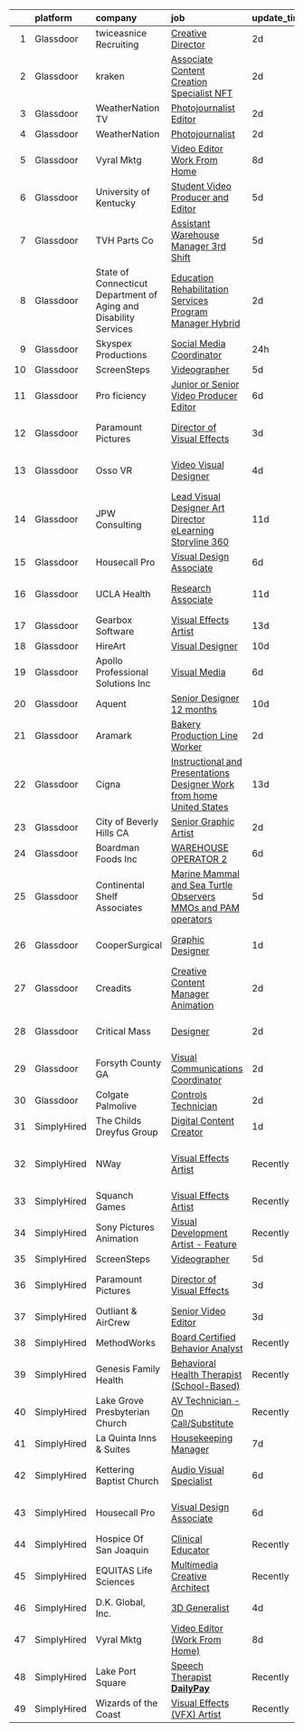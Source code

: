 

|    | platform    | company                                                            | job                                                                                                                                                                                                                                                                                                                                                                                                                                                                                                                                                                                                                                                                                                                                                                                                                                                                                                                                                                       | update_time   | location                   |
|---:|:------------|:-------------------------------------------------------------------|:--------------------------------------------------------------------------------------------------------------------------------------------------------------------------------------------------------------------------------------------------------------------------------------------------------------------------------------------------------------------------------------------------------------------------------------------------------------------------------------------------------------------------------------------------------------------------------------------------------------------------------------------------------------------------------------------------------------------------------------------------------------------------------------------------------------------------------------------------------------------------------------------------------------------------------------------------------------------------|:--------------|:---------------------------|
|  1 | Glassdoor   | twiceasnice Recruiting                                             | [Creative Director](https://www.glassdoor.com/partner/jobListing.htm?pos=109&ao=1110586&s=58&guid=0000018234289d13a74da9609f18cb0c&src=GD_JOB_AD&t=SR&vt=w&ea=1&cs=1_9345c8bd&cb=1658732453532&jobListingId=1008022955897&cpc=334ABAF5D42DC775&jrtk=3-0-1g8q2h79ik626801-1g8q2h7a2jiji800-aa442f4fc6fc622d--6NYlbfkN0AIiLXtwtv0BDns9BiY4ItblantFozdL6jLmLxNvS8mvn1ldsy0jlMzcmkyIFHh10ydsf5THtOUmdh_3CWUc8Jy_8Os2AGHDhWvfrssFe34kdwopENv3GM8VJa6puQ3xyRrRY_-YGBzoZ6Ok0HXucnmcFGzXbHwjgJH-dSNsxAy0OHwhiXQS-7pODuDyOhqdcWkef6sPVcdCxmxPwmJpK9kshoniCF0ntugyobVc_7aaLf7HF6YXG5igKoFmsSZXTwkuOoi8hoAAABf5H1BGUhLmdJlwUOkMRuMlZ4jJz-ohfQtzZ756B7Q7dU2JC2dpEWztipau_I6F_taWRq2D-Ex5u1TJh3yAqeDrH4QiK88a8MswGfj1Hh-ELJeAbIc2K0W94s69UFUlC1PFvzVklzcxbgvrgOcCtetxgM65MufHl8zj5HVJV4C1oEB3rCm76Dsi5JyxcEx1jbkyR-vmzobh0bSpsi87itjgXG3UCzeWtuXHXfX7U4DVio7EhijRv0%3D)                                                                                                                | 2d            | Atlanta, GA                |
|  2 | Glassdoor   | kraken                                                             | [Associate Content Creation Specialist   NFT](https://www.glassdoor.com/partner/jobListing.htm?pos=115&ao=1136043&s=58&guid=0000018234289d13a74da9609f18cb0c&src=GD_JOB_AD&t=SR&vt=w&cs=1_a79de8c8&cb=1658732453533&jobListingId=1008022603447&jrtk=3-0-1g8q2h79ik626801-1g8q2h7a2jiji800-994271f4eefdc99a-)                                                                                                                                                                                                                                                                                                                                                                                                                                                                                                                                                                                                                                                              | 2d            | Remote                     |
|  3 | Glassdoor   | WeatherNation TV                                                   | [Photojournalist Editor](https://www.glassdoor.com/partner/jobListing.htm?pos=102&ao=1110586&s=58&guid=0000018234289d13a74da9609f18cb0c&src=GD_JOB_AD&t=SR&vt=w&ea=1&cs=1_d84d73f9&cb=1658732453531&jobListingId=1008022974704&cpc=03F67E1B243A1AE3&jrtk=3-0-1g8q2h79ik626801-1g8q2h7a2jiji800-2b92e6f67a1dbb65--6NYlbfkN0DzaDHVbxJ-LJZej0v9fk4K-FwNocoxjQ_zxp68kPBvcgR9UG8IK_m_MAlI-ts8buQV81NwE27tbFk3dERrFWVANZQM2A5ya9EgBMpzcPtAhIMx6tQyi5zniL5jBSABG1gVIXoMUNh70cPca8SW8bHL96sVLqZ94i5fHibaRL4y4oT71N7b53XnOVzY8aMm2ndCp69RgwqQ6ScUxQ54VJ12W7OhxTgm5jr01ydtGL49IqWSYzito84cvKRfX0SSJi7cUlyCIOSU9CrLiJWwynYgL5NVgPYN0grRhf5NlB6sWiJzFw7z8OjlBo4hEa0IwmM4J3ej4DAlxsy0YaBCgkDZc_gV4VUCV2eZVQMyqVyhe2R_h2qlbO-YRWRq_m8GI8vyzl0Z-pCD62nQplyF5XxZkZV5SqNGOhIUPkgz3ca9j14QhcD5QAdIdvPjyu0kZJlXC7tFYqpCeNP4MikmjOkvzXd6yRCGiiOkFQLTgRgyytmEssPawF3XPsCw0XtIxS2U0_EDULRa8w%3D%3D)                                                                                             | 2d            | Englewood, CO              |
|  4 | Glassdoor   | WeatherNation                                                      | [Photojournalist](https://www.glassdoor.com/partner/jobListing.htm?pos=128&ao=1136043&s=58&guid=0000018234289d13a74da9609f18cb0c&src=GD_JOB_AD&t=SR&vt=w&cs=1_be114254&cb=1658732453536&jobListingId=1008023335796&jrtk=3-0-1g8q2h79ik626801-1g8q2h7a2jiji800-21c747ef3ea479c7-)                                                                                                                                                                                                                                                                                                                                                                                                                                                                                                                                                                                                                                                                                          | 2d            | Denver, CO                 |
|  5 | Glassdoor   | Vyral Mktg                                                         | [Video Editor  Work From Home ](https://www.glassdoor.com/partner/jobListing.htm?pos=113&ao=1136043&s=58&guid=0000018234289d13a74da9609f18cb0c&src=GD_JOB_AD&t=SR&vt=w&ea=1&cs=1_48e6fd6a&cb=1658732453533&jobListingId=1008009868653&jrtk=3-0-1g8q2h79ik626801-1g8q2h7a2jiji800-9ef7978640d148b0-)                                                                                                                                                                                                                                                                                                                                                                                                                                                                                                                                                                                                                                                                       | 8d            | Omaha, NE                  |
|  6 | Glassdoor   | University of Kentucky                                             | [Student Video Producer and Editor](https://www.glassdoor.com/partner/jobListing.htm?pos=126&ao=1136043&s=58&guid=0000018234289d13a74da9609f18cb0c&src=GD_JOB_AD&t=SR&vt=w&cs=1_0dcbe4f2&cb=1658732453535&jobListingId=1008014817729&jrtk=3-0-1g8q2h79ik626801-1g8q2h7a2jiji800-b88dbd3a422ec69f-)                                                                                                                                                                                                                                                                                                                                                                                                                                                                                                                                                                                                                                                                        | 5d            | Lexington, KY              |
|  7 | Glassdoor   | TVH Parts Co                                                       | [Assistant Warehouse Manager 3rd Shift](https://www.glassdoor.com/partner/jobListing.htm?pos=105&ao=1110586&s=58&guid=0000018234289d13a74da9609f18cb0c&src=GD_JOB_AD&t=SR&vt=w&ea=1&cs=1_9674681a&cb=1658732453532&jobListingId=1008014522718&cpc=451933188B21919D&jrtk=3-0-1g8q2h79ik626801-1g8q2h7a2jiji800-b002e1af46d23c51--6NYlbfkN0AvHsqCkho3iB9eMZ315WanebSvq4XLHcvFvsRhoDrh-uuhg520EDWLvGah762lDRmEVvLciUzF3UtEPlY-pbcxuYfT2a6o1i0tS2k6say1KPPXa_A_9EFy3UlT8eEXguUKK2rs8S9-kCM9rukCysUOCPkrPmjB6PbXk7W6SED-5SLMWJgVKHnNHY5vnfq0VP8C3wFcRMwdsY64xpciHSoQMCAj2J6ybaYCurMZ9EOlcyJFF-1qS5sMkR0mgd_t-v8WseKP5SIUQi7_NSVfoVQ5yyW__3pu1gO1LAw-nCsW0sjWxQ7-rKKoukdTBe4pkPqOoBhhbcRTP1p5ax9vipa5pKYUD0h2MlTTAJt_hsBW7uiUWo4S4eZMOQxquP2tUMMqx5dIsf3DOfLa8opvr4R-ngtTwP66k_zgvS4fvzLvW6n9oFDSka1Bdwgvk9P0Syy9NWXMbH29ztp5gOySMQMjomEZ5g6_N_6BRz7MGZJPv6FsvSQMFfg95gMecQlhS7I%3D)                                                                                            | 5d            | Olathe, KS                 |
|  8 | Glassdoor   | State of Connecticut   Department of Aging and Disability Services | [Education   Rehabilitation Services Program Manager  Hybrid ](https://www.glassdoor.com/partner/jobListing.htm?pos=129&ao=1136043&s=58&guid=0000018234289d13a74da9609f18cb0c&src=GD_JOB_AD&t=SR&vt=w&cs=1_750f90c0&cb=1658732453537&jobListingId=1008022067345&jrtk=3-0-1g8q2h79ik626801-1g8q2h7a2jiji800-516c9f017ba35273-)                                                                                                                                                                                                                                                                                                                                                                                                                                                                                                                                                                                                                                             | 2d            | Windsor, CT                |
|  9 | Glassdoor   | Skyspex Productions                                                | [Social Media Coordinator](https://www.glassdoor.com/partner/jobListing.htm?pos=104&ao=1110586&s=58&guid=0000018234289d13a74da9609f18cb0c&src=GD_JOB_AD&t=SR&vt=w&ea=1&cs=1_8bf9bad0&cb=1658732453532&jobListingId=1008025359666&cpc=75B6770C194DCF89&jrtk=3-0-1g8q2h79ik626801-1g8q2h7a2jiji800-dbe6a0e8e2dd1171--6NYlbfkN0Bo_CM2a8GgFIiw_-9fb5ug3xmG_MFCzpxBl7ntROtVZVdEVkOeNu6_BQ0EDP0vzQ3uxlZZJ1UjwdltJgZwETFar6M42DcNHuQy_6ewi5RBRuorQDziQTBFGA0ZYG1cKXd08fuFpDCqB5DrgKmPhfSnH6TN_WO3D1a27CdxglVXy5Du9bprE-O7bhARtM4e5xAv8LPqGBTkFSLlJf77ldmFoFT3po5egVX8c2_ndrF1BonE9kaJLJfQ1SnE3Ij3dHYQoM7ANvlD3GUrir4yFhST_RgbscExSgMkf9WJC98GIaOaUooL4tsIPrFehNIZcsNOhQGgqunymykm8tTQdiHnCDLXATW770Ul5ctHT0_Di9wXs4JGHQ6hSP1aJ1Rhla8rN3ILnW302e9BMPFz3Qhzd7mAdXbFbPyhDDs_vT6sOx4P4lM5PIPONwGKUTFcgp8kA-WmiKvS3HwhbOZboq0pUa0bMusm2cMKt4zHmhydL1COcu_s5pLk1rEWv1tnSf4%3D)                                                                                                         | 24h           | Austin, TX                 |
| 10 | Glassdoor   | ScreenSteps                                                        | [Videographer](https://www.glassdoor.com/partner/jobListing.htm?pos=117&ao=1136043&s=58&guid=0000018234289d13a74da9609f18cb0c&src=GD_JOB_AD&t=SR&vt=w&ea=1&cs=1_37265db9&cb=1658732453533&jobListingId=1008014611688&jrtk=3-0-1g8q2h79ik626801-1g8q2h7a2jiji800-d8a11337bbf547da-)                                                                                                                                                                                                                                                                                                                                                                                                                                                                                                                                                                                                                                                                                        | 5d            | Remote                     |
| 11 | Glassdoor   | Pro ficiency                                                       | [Junior or Senior Video Producer Editor](https://www.glassdoor.com/partner/jobListing.htm?pos=116&ao=1136043&s=58&guid=0000018234289d13a74da9609f18cb0c&src=GD_JOB_AD&t=SR&vt=w&ea=1&cs=1_ef479f09&cb=1658732453533&jobListingId=1008012719945&jrtk=3-0-1g8q2h79ik626801-1g8q2h7a2jiji800-d8f8c5e2385862fe-)                                                                                                                                                                                                                                                                                                                                                                                                                                                                                                                                                                                                                                                              | 6d            | Remote                     |
| 12 | Glassdoor   | Paramount Pictures                                                 | [Director of Visual Effects](https://www.glassdoor.com/partner/jobListing.htm?pos=111&ao=1136043&s=58&guid=0000018234289d13a74da9609f18cb0c&src=GD_JOB_AD&t=SR&vt=w&cs=1_cc0b8f88&cb=1658732453532&jobListingId=1008020936051&jrtk=3-0-1g8q2h79ik626801-1g8q2h7a2jiji800-63f1e3dea8262769-)                                                                                                                                                                                                                                                                                                                                                                                                                                                                                                                                                                                                                                                                               | 3d            | Los Angeles, CA            |
| 13 | Glassdoor   | Osso VR                                                            | [Video   Visual Designer](https://www.glassdoor.com/partner/jobListing.htm?pos=125&ao=1136043&s=58&guid=0000018234289d13a74da9609f18cb0c&src=GD_JOB_AD&t=SR&vt=w&ea=1&cs=1_3e8f4baa&cb=1658732453535&jobListingId=1008017807837&jrtk=3-0-1g8q2h79ik626801-1g8q2h7a2jiji800-ad5c7457d7f64653-)                                                                                                                                                                                                                                                                                                                                                                                                                                                                                                                                                                                                                                                                             | 4d            | Los Angeles, CA            |
| 14 | Glassdoor   | JPW Consulting                                                     | [Lead Visual Designer Art Director   eLearning  Storyline 360 ](https://www.glassdoor.com/partner/jobListing.htm?pos=101&ao=1110586&s=58&guid=0000018234289d13a74da9609f18cb0c&src=GD_JOB_AD&t=SR&vt=w&ea=1&cs=1_6781a4b7&cb=1658732453531&jobListingId=1008002630660&cpc=D3E44275D43A938E&jrtk=3-0-1g8q2h79ik626801-1g8q2h7a2jiji800-fda7671e979a5c29--6NYlbfkN0Bi-g4OEguhQEx4pjzkmulzkFDPdVMQm6g82nLRMcVRUCP1A29PFGK42aLZnoRvyWqIeK8bETKTWZxSmxK7BULyj87ngeg0qbACLWVEBQpXH8C97MZ0LsQJ0nRkOett1f04svFt5vU8uAFR02DHL7QgeBw3s7AbRFaJu3EEsHm64y0bleC4VtryAYVzHHKnxLiXB7dehlhIB1X-1t8fOpzgEQ7JiYxEEwMG0DzNa80jREaJRKA5jJSjoIzMUaun-_na1O_zyvN3H6iog9HF0848oeJtrVoZunkTOL1H_0w3O0MJ3MO7wg5DJZS9ZNgN_qdO7bEw1vVECuqzG2IgX4-0RgUrV7EEbidstIbOjxhzQodRCLTTOvdsB-dzm8uEzbG-krncF0hZQV0CVN4pXI5kTxQ1tRtqG4dZwHLRddd6dFpbjUUlK47pJCB6daG1aLpuzoU306MaDChGRmgD4yD8YewQyEzO9JckoTpf__tg1W_EL9Ev2-qZoVDhtKnEKwStNLN3EU-CDRytOAxAgAm90dFgj3ssGhXhs6JtHjmGbA%3D%3D)                      | 11d           | Remote                     |
| 15 | Glassdoor   | Housecall Pro                                                      | [Visual Design Associate](https://www.glassdoor.com/partner/jobListing.htm?pos=112&ao=1136043&s=58&guid=0000018234289d13a74da9609f18cb0c&src=GD_JOB_AD&t=SR&vt=w&ea=1&cs=1_647f8361&cb=1658732453532&jobListingId=1008012945616&jrtk=3-0-1g8q2h79ik626801-1g8q2h7a2jiji800-f59e599094aa1d38-)                                                                                                                                                                                                                                                                                                                                                                                                                                                                                                                                                                                                                                                                             | 6d            | Denver, CO                 |
| 16 | Glassdoor   | UCLA Health                                                        | [Research Associate](https://www.glassdoor.com/partner/jobListing.htm?pos=122&ao=1136043&s=58&guid=0000018234289d13a74da9609f18cb0c&src=GD_JOB_AD&t=SR&vt=w&cs=1_e26977ec&cb=1658732453533&jobListingId=1008002345984&jrtk=3-0-1g8q2h79ik626801-1g8q2h7a2jiji800-cc3abe6de1f27bb5-)                                                                                                                                                                                                                                                                                                                                                                                                                                                                                                                                                                                                                                                                                       | 11d           | Los Angeles, CA            |
| 17 | Glassdoor   | Gearbox Software                                                   | [Visual Effects Artist](https://www.glassdoor.com/partner/jobListing.htm?pos=121&ao=1136043&s=58&guid=0000018234289d13a74da9609f18cb0c&src=GD_JOB_AD&t=SR&vt=w&ea=1&cs=1_0a21ecea&cb=1658732453533&jobListingId=1007998860820&jrtk=3-0-1g8q2h79ik626801-1g8q2h7a2jiji800-fa056ef69a544c96-)                                                                                                                                                                                                                                                                                                                                                                                                                                                                                                                                                                                                                                                                               | 13d           | Frisco, TX                 |
| 18 | Glassdoor   | HireArt                                                            | [Visual Designer](https://www.glassdoor.com/partner/jobListing.htm?pos=108&ao=1110586&s=58&guid=0000018234289d13a74da9609f18cb0c&src=GD_JOB_AD&t=SR&vt=w&ea=1&cs=1_01c19a0e&cb=1658732453532&jobListingId=1008006990165&cpc=654405A9B1E0A9F5&jrtk=3-0-1g8q2h79ik626801-1g8q2h7a2jiji800-707f6ec11249c099--6NYlbfkN0DSgjPPcnEdvoK3uuxfISLALE6pB1FR7YSHOr_tSg5_QGIhoz_2VqUepdcKLBLI_zQsemZvjWbTmuNU-8qD_5yZ4Wkv_uXn2T-bUm0XKK8bPwPvaWQSs82hJtIXOIR23d3hUCuyKasdapFmOqEz0PaHbJCY_n4FpUa_TzCXZMVtsOZ25JsI9TZ-Xv5zo4ARHdQ1tXm-zEb3PEd37t3sgIL_Ziubqwd8ZYNUh6if4KFhyRE25s37o3s0DlAxkLirQokOXZGY1d2Lep7vFI52kgJ9eJLCb4TDDJYA_uU-VaqkFtZh0G_4w-a9A3y4UEqJUi1u79xhKLd88lPLPFrUD4jaZ6RCj6ZpGFyMoQzRYX77dO-9FHOZHUlGCtM6Bgwh9Y4uSahfAZA5CmDKt4fL_oAQMLUS7pnI1CQrajjehcUIeoe1ZnasrKAXS18qcewWl-STjYp2LB2XRoDp8Nu2wqU8qa0iTm7zKal6OM69YdZp92rZJpWnpGQD9rvaMZn4DkRyOjhc6zc0EPZt232J4TyEufsY8rEmRLWNc2FkvpiBiK1Q2e9Qa4UP-RBLNkNCVyP1SKA5nRQWCw%3D%3D)                                    | 10d           | Denver, CO                 |
| 19 | Glassdoor   | Apollo Professional Solutions  Inc                                 | [Visual Media](https://www.glassdoor.com/partner/jobListing.htm?pos=107&ao=1110586&s=58&guid=0000018234289d13a74da9609f18cb0c&src=GD_JOB_AD&t=SR&vt=w&ea=1&cs=1_343452e1&cb=1658732453532&jobListingId=1008012114331&cpc=3DB599BF2F4828F0&jrtk=3-0-1g8q2h79ik626801-1g8q2h7a2jiji800-7c0645af082c45b9--6NYlbfkN0CAhuD5_VJSGKds9a5niLzxiWOcN_E6D1JakCGF8i00d1ImlylY8ITofZ2CwlSe-eoRQAEuYtIZ2I62InlzEz-rFy9OYtka0Yk5ScHsxMtQMc58rrnKLm_LyMkFxxdgQ4ZcF-2oHS7ZEOtz6EHld-Sx3Cdgpul5D-3cAcaQk9foNi8zv9PwJlirCETWGwbI-_9InGnkRrVlOegkKEkbIG3_u9qABwR_Zu4NeCd-SjrCc-HWWC19-QKNuovwECvlI-KsC5U3k-bcEXHFwqlYvY3gsAiOQ881K5w9agW1xsvxmcJLnkxjO-GuhjmNii1Rht1Vl4DqsWnZVIYCxu8AgRatEF3Xz8UcpTdk-mVcJ36bLUQVN8j6pCoV0MGVOIJ_wfJ5vJ61YPWdvsIZQiAUeaPmrHGhfnAghDdW4Gsc855XIYFdgBjX-UA_ssCpkLRtm7ta0SvbAw8hKeWbK61ku1YZQ2-WAYkZUOBsYuRgLKK6X9NfAL6mjzTb_Ii78cAS554%3D)                                                                                                                     | 6d            | Eglin Village, FL          |
| 20 | Glassdoor   | Aquent                                                             | [Senior Designer  12 months ](https://www.glassdoor.com/partner/jobListing.htm?pos=110&ao=1110586&s=58&guid=0000018234289d13a74da9609f18cb0c&src=GD_JOB_AD&t=SR&vt=w&cs=1_5b9e3f5d&cb=1658732453532&jobListingId=1008006434606&cpc=654405A9B1E0A9F5&jrtk=3-0-1g8q2h79ik626801-1g8q2h7a2jiji800-73895f838e252203--6NYlbfkN0DMrcEu7yrtATojKJA7cEzGQ3FdRGWLh0CZQInL4ECGI9gD0Wolx9R2EDT7B77c2cQEUGPDUSTbu6ie_9Id8KnFr0yOJl-PMCdJ6V3ZtS83yxlVyJSD4qR8AFC7rocWiVVwuAl3eJ7O7LkNgGo3O-TVNNaZQCpxHPy6W6QpMmUjjA0hJzAZR4ATBtvKJFHLdWU47cTF8fq5HtGSpVWmJUdsaYYKyEF-a6Ujz3OaTWnC7YqB-F07q_EUeh_6QMqvEcMv1AoGFAHWmFQT24Vu-GOiSAOOIk9OQClIKJlzAP0PUaev8Y7SNS4K75H2FUsOQ_37sQL5wL1QXGiJ0joEL6dyC8g37pXjJrbNgnzOUFTzQITVf6bLAJvhGPlHAOU4wQgaoUupVs-tt4RxzMe3ItG4piD1kdASQ--L7bVo3gxDVAqjwta3L3bPjiFnrHLkcU23TXsxEMgAfA%3D%3D)                                                                                                                                                             | 10d           | Remote                     |
| 21 | Glassdoor   | Aramark                                                            | [Bakery Production Line Worker](https://www.glassdoor.com/partner/jobListing.htm?pos=106&ao=1110586&s=58&guid=0000018234289d13a74da9609f18cb0c&src=GD_JOB_AD&t=SR&vt=w&ea=1&cs=1_7cf0448c&cb=1658732453532&jobListingId=1008023008143&cpc=8795CF9063CD573D&jrtk=3-0-1g8q2h79ik626801-1g8q2h7a2jiji800-88b9d5e8056e3753--6NYlbfkN0Afi8hlyjXcFcTRB67AhKDs9_JHq9Ijljmoye2yl5v1h6h0smwCEyxrU7Ve7G2tdlVZM2DKRc5ZGMcRxurEMwBdW7l_07aU2EsU7M849VnqqjgMoJGw4XKmjajHwgIDGNxn65tm6cZR01f0V6qDh9NKMx1VBPkN3uhPm4EYZKvUHJzPDiQZvpQQjAejWZ_kM_Eh6FD92RAdTQH6FpIeNGk4N2eLqj93eG74XL0xoG9ciZLg2iYTEyIMK-1urPcIIxdmx4kNFY9qZwyNDePG3PkgdU9KU1TEkUZWW2FYJdNq7wZFmJp5w9KIgjXJRDxOh9aS1MM5U9vy34n8bYvIOBsxNRMfs29eMZfLGHEFKkABb3_JC1840pVFYDYV48thOeWdbJLrmrWkMMCS13kM9mNha1pQSuR74GDShra-YuF27vwd0Ow94HscTFwyDSBeuJt876uqPLL88klBCq5MK80Bzbhk_8urTSoSRkO4RgO7nRh3cC_QSF926FBY8S31diE%3D)                                                                                                    | 2d            | Crossville, TN             |
| 22 | Glassdoor   | Cigna                                                              | [Instructional and Presentations Designer   Work from home   United States](https://www.glassdoor.com/partner/jobListing.htm?pos=123&ao=1136043&s=58&guid=0000018234289d13a74da9609f18cb0c&src=GD_JOB_AD&t=SR&vt=w&cs=1_0bed5639&cb=1658732453533&jobListingId=1007997852581&jrtk=3-0-1g8q2h79ik626801-1g8q2h7a2jiji800-bcee9cc9399bebe6-)                                                                                                                                                                                                                                                                                                                                                                                                                                                                                                                                                                                                                                | 13d           | Bloomfield, CT             |
| 23 | Glassdoor   | City of Beverly Hills  CA                                          | [Senior Graphic Artist](https://www.glassdoor.com/partner/jobListing.htm?pos=114&ao=1136043&s=58&guid=0000018234289d13a74da9609f18cb0c&src=GD_JOB_AD&t=SR&vt=w&cs=1_c6ffab2a&cb=1658732453533&jobListingId=1008023901731&jrtk=3-0-1g8q2h79ik626801-1g8q2h7a2jiji800-f9446d99547edcb7-)                                                                                                                                                                                                                                                                                                                                                                                                                                                                                                                                                                                                                                                                                    | 2d            | Beverly Hills, CA          |
| 24 | Glassdoor   | Boardman Foods Inc                                                 | [WAREHOUSE OPERATOR 2](https://www.glassdoor.com/partner/jobListing.htm?pos=120&ao=1136043&s=58&guid=0000018234289d13a74da9609f18cb0c&src=GD_JOB_AD&t=SR&vt=w&cs=1_f3bee1b9&cb=1658732453533&jobListingId=1008012673033&jrtk=3-0-1g8q2h79ik626801-1g8q2h7a2jiji800-a0878c6b2d0b01f9-)                                                                                                                                                                                                                                                                                                                                                                                                                                                                                                                                                                                                                                                                                     | 6d            | Boardman, OR               |
| 25 | Glassdoor   | Continental Shelf Associates                                       | [Marine Mammal and Sea Turtle Observers  MMOs and PAM operators ](https://www.glassdoor.com/partner/jobListing.htm?pos=118&ao=1136043&s=58&guid=0000018234289d13a74da9609f18cb0c&src=GD_JOB_AD&t=SR&vt=w&cs=1_4d6992d1&cb=1658732453533&jobListingId=1008013741435&jrtk=3-0-1g8q2h79ik626801-1g8q2h7a2jiji800-08d4b7ff90a619b2-)                                                                                                                                                                                                                                                                                                                                                                                                                                                                                                                                                                                                                                          | 5d            | Stuart, FL                 |
| 26 | Glassdoor   | CooperSurgical                                                     | [Graphic Designer](https://www.glassdoor.com/partner/jobListing.htm?pos=127&ao=1136043&s=58&guid=0000018234289d13a74da9609f18cb0c&src=GD_JOB_AD&t=SR&vt=w&cs=1_6afa514d&cb=1658732453536&jobListingId=1008024806821&jrtk=3-0-1g8q2h79ik626801-1g8q2h7a2jiji800-4a0d0f884b6cccb9-)                                                                                                                                                                                                                                                                                                                                                                                                                                                                                                                                                                                                                                                                                         | 1d            | Los Angeles, CA            |
| 27 | Glassdoor   | Creadits                                                           | [Creative Content Manager   Animation](https://www.glassdoor.com/partner/jobListing.htm?pos=130&ao=1136043&s=58&guid=0000018234289d13a74da9609f18cb0c&src=GD_JOB_AD&t=SR&vt=w&ea=1&cs=1_ec640c52&cb=1658732453537&jobListingId=1008023593528&jrtk=3-0-1g8q2h79ik626801-1g8q2h7a2jiji800-138968c0e53de56c-)                                                                                                                                                                                                                                                                                                                                                                                                                                                                                                                                                                                                                                                                | 2d            | Remote                     |
| 28 | Glassdoor   | Critical Mass                                                      | [Designer](https://www.glassdoor.com/partner/jobListing.htm?pos=124&ao=1136043&s=58&guid=0000018234289d13a74da9609f18cb0c&src=GD_JOB_AD&t=SR&vt=w&ea=1&cs=1_37785ea8&cb=1658732453535&jobListingId=1008023216610&jrtk=3-0-1g8q2h79ik626801-1g8q2h7a2jiji800-412a0d8b89583e07-)                                                                                                                                                                                                                                                                                                                                                                                                                                                                                                                                                                                                                                                                                            | 2d            | Los Angeles, CA            |
| 29 | Glassdoor   | Forsyth County  GA                                                 | [Visual Communications Coordinator](https://www.glassdoor.com/partner/jobListing.htm?pos=119&ao=1136043&s=58&guid=0000018234289d13a74da9609f18cb0c&src=GD_JOB_AD&t=SR&vt=w&cs=1_3dae586a&cb=1658732453533&jobListingId=1008023500038&jrtk=3-0-1g8q2h79ik626801-1g8q2h7a2jiji800-610985f53b80e712-)                                                                                                                                                                                                                                                                                                                                                                                                                                                                                                                                                                                                                                                                        | 2d            | Cumming, GA                |
| 30 | Glassdoor   | Colgate Palmolive                                                  | [Controls Technician](https://www.glassdoor.com/partner/jobListing.htm?pos=103&ao=1110586&s=58&guid=0000018234289d13a74da9609f18cb0c&src=GD_JOB_AD&t=SR&vt=w&cs=1_e2823433&cb=1658732453531&jobListingId=1008023378546&cpc=6BF42D0955AE9A34&jrtk=3-0-1g8q2h79ik626801-1g8q2h7a2jiji800-c3f3a2f7b7076cd0--6NYlbfkN0CScSxRBn_n5hzPBw7DFYVJJAQwrBP-UaBS3EDdzxnGq485C7gMq-e1CxDnb82JFPfsfS1WP47-Q7rf3ZO1QxRtYIjZpPLzFYzXyKSq1E2ma5llrfUDHifDSB6y6zhIC2URtE33dhzDzS0Z1VhRrDWzgGRCYvMPNB1lMJvuPcGzOloLOQFFM4sUIh2iB2Xq-E5MeHbP7Bb6BzYSm52EDOqgVZSGrCZe2yfp6SLDUh_5zIdUNzxsZaqIm7jdSfIsvXprckjWFt9Fsbeb8QO9rbd5eXWnQBBUrBCrsBuEI4iSefsvdktO-uaVQ_O25Ed6ULTuI7mdJdRAUnHf4zoMbXhoiWg5ejXnVFwYSQ5PEXkDOcry1o2jx5QavHvpk7qOWg8R9RbwvzGv7H17FU-sAViEKaH97PfLe8SmQv22kfL8PiSUtGMgMzIY17-gv884__2xt1dmRCNz-ObubMl249JKx3ePHDBpyUEchvzZ53QGbmC6XjVqyU7axvSb2xPhZRNnfrBHlsWiylBHZVgvDMQTanAS8yPD_wkBbCmK3S09tHZHJrvNySAdVzaqKF2t6dNSf7dKfKasowce5dnhv0ViYsBncFlsQnpJ7v2NFBiyu-UkOH15vG9A) | 2d            | Hodges, SC                 |
| 31 | SimplyHired | The Childs Dreyfus Group                                           | [Digital Content Creator](https://www.simplyhired.com/job/tUjPQElWTNdH59nWNsyD_WPksg7WCMVt4kgYdO1ZPBreJUWszusAow?q=visual+effects)                                                                                                                                                                                                                                                                                                                                                                                                                                                                                                                                                                                                                                                                                                                                                                                                                                        | 1d            | Remote                     |
| 32 | SimplyHired | NWay                                                               | [Visual Effects Artist](https://www.simplyhired.com/job/UTL_UXWcKFk6Y9_mwU99AgN-USnLrki-SaQWcPl7YGau2Bi90TxU9g?q=visual+effects)                                                                                                                                                                                                                                                                                                                                                                                                                                                                                                                                                                                                                                                                                                                                                                                                                                          | Recently      | San Francisco Bay Area, CA |
| 33 | SimplyHired | Squanch Games                                                      | [Visual Effects Artist](https://www.simplyhired.com/job/XFBZYXhOGMowK6hY2cucxuztAOuisUx_6jFEt4cs5Z4wEyRY5kYJxw?q=visual+effects)                                                                                                                                                                                                                                                                                                                                                                                                                                                                                                                                                                                                                                                                                                                                                                                                                                          | Recently      | Remote                     |
| 34 | SimplyHired | Sony Pictures Animation                                            | [Visual Development Artist - Feature](https://www.simplyhired.com/job/__l3QV_kINNExp5pBBoEZ4h0ypddIMq66mbnKSUA9j9fi8F8dGUsUA?q=visual+effects)                                                                                                                                                                                                                                                                                                                                                                                                                                                                                                                                                                                                                                                                                                                                                                                                                            | Recently      | Culver City, CA            |
| 35 | SimplyHired | ScreenSteps                                                        | [Videographer](https://www.simplyhired.com/job/fn2EnuHi-kGt1eW8Rr0yzlrY6Ul8m7Eb7ZJQNkAbdS7z41UA7vtaFA?q=visual+effects)                                                                                                                                                                                                                                                                                                                                                                                                                                                                                                                                                                                                                                                                                                                                                                                                                                                   | 5d            | Remote                     |
| 36 | SimplyHired | Paramount Pictures                                                 | [Director of Visual Effects](https://www.simplyhired.com/job/zvkzkC0H2O1lN5WgGBNKEJlYql9QDxP7-GmwB1wVJCRecrYhrEyumg?q=visual+effects)                                                                                                                                                                                                                                                                                                                                                                                                                                                                                                                                                                                                                                                                                                                                                                                                                                     | 3d            | Los Angeles, CA            |
| 37 | SimplyHired | Outliant & AirCrew                                                 | [Senior Video Editor](https://www.simplyhired.com/job/sToKL0n2mEBTGwuvwTy8FweE4mKKPoU7y-1rXwuUrHD0qt1df8fURA?q=visual+effects)                                                                                                                                                                                                                                                                                                                                                                                                                                                                                                                                                                                                                                                                                                                                                                                                                                            | 3d            | Remote                     |
| 38 | SimplyHired | MethodWorks                                                        | [Board Certified Behavior Analyst](https://www.simplyhired.com/job/waBo_4fr9ocI3OA_ESqiA7ISWzJojZp5ZrK-JYrPE2Mc-utbYfKTEw?q=visual+effects)                                                                                                                                                                                                                                                                                                                                                                                                                                                                                                                                                                                                                                                                                                                                                                                                                               | Recently      | Anchorage, AK              |
| 39 | SimplyHired | Genesis Family Health                                              | [Behavioral Health Therapist (School-Based)](https://www.simplyhired.com/job/zKJ1he-E5ndry7rJSX9k7goD0McnzxLqYIe5q4OvVBNbN2YSyTJoQg?q=visual+effects)                                                                                                                                                                                                                                                                                                                                                                                                                                                                                                                                                                                                                                                                                                                                                                                                                     | Recently      | Liberal, KS                |
| 40 | SimplyHired | Lake Grove Presbyterian Church                                     | [AV Technician - On Call/Substitute](https://www.simplyhired.com/job/tb9Lp_96v5nuqnhe0ZYtbeKN6hRlb-jVRHz1dLdsFAKeVM_Axvfv9Q?q=visual+effects)                                                                                                                                                                                                                                                                                                                                                                                                                                                                                                                                                                                                                                                                                                                                                                                                                             | Recently      | Lake Oswego, OR            |
| 41 | SimplyHired | La Quinta Inns & Suites                                            | [Housekeeping Manager](https://www.simplyhired.com/job/J5tFFoLKb7xn1PJe_VgE0P1QkCkIi2pnNdFsxgnYHPER_P5rsiFP6A?q=visual+effects)                                                                                                                                                                                                                                                                                                                                                                                                                                                                                                                                                                                                                                                                                                                                                                                                                                           | 7d            | Marysville, WA             |
| 42 | SimplyHired | Kettering Baptist Church                                           | [Audio Visual Specialist](https://www.simplyhired.com/job/HZ3bAC9jmQl7RcObpBZ6zWGsfPeJcosDaJWJgdc_rJT4RPFUwb2CeA?q=visual+effects)                                                                                                                                                                                                                                                                                                                                                                                                                                                                                                                                                                                                                                                                                                                                                                                                                                        | 6d            | Upper Marlboro, MD         |
| 43 | SimplyHired | Housecall Pro                                                      | [Visual Design Associate](https://www.simplyhired.com/job/bVWH2QLsb94rfqSg4lyIiA1hYjeUUNUk8s-VdqAQMwxoiuiGgm1lSA?q=visual+effects)                                                                                                                                                                                                                                                                                                                                                                                                                                                                                                                                                                                                                                                                                                                                                                                                                                        | 6d            | Denver, CO +1 location     |
| 44 | SimplyHired | Hospice Of San Joaquin                                             | [Clinical Educator](https://www.simplyhired.com/job/7hziJJq_Abz7va3c36eunD_OoAv8b468NzKDZxIjkjdoNIBd2ZIHIA?q=visual+effects)                                                                                                                                                                                                                                                                                                                                                                                                                                                                                                                                                                                                                                                                                                                                                                                                                                              | Recently      | Stockton, CA               |
| 45 | SimplyHired | EQUITAS Life Sciences                                              | [Multimedia Creative Architect](https://www.simplyhired.com/job/ichTX3k1Ejo7tX1GyCNQsvRJKJYEbv4IqWgcjyZm74n5FB1102LY-Q?q=visual+effects)                                                                                                                                                                                                                                                                                                                                                                                                                                                                                                                                                                                                                                                                                                                                                                                                                                  | Recently      | Essex, VT                  |
| 46 | SimplyHired | D.K. Global, Inc.                                                  | [3D Generalist](https://www.simplyhired.com/job/YzP88YOhb2_rVcyeaLsp9XdYDfnZniKwmmPffDc2HeEd-m_MWK7B5w?q=visual+effects)                                                                                                                                                                                                                                                                                                                                                                                                                                                                                                                                                                                                                                                                                                                                                                                                                                                  | 4d            | Redlands, CA               |
| 47 | SimplyHired | Vyral Mktg                                                         | [Video Editor (Work From Home)](https://www.simplyhired.com/job/dbDfWYWCqltluUqa0IxS1TU9gtv7JSKhoc8y4FBZE0aBwrcOXtgTrg?q=visual+effects)                                                                                                                                                                                                                                                                                                                                                                                                                                                                                                                                                                                                                                                                                                                                                                                                                                  | 8d            | Omaha, NE                  |
| 48 | SimplyHired | Lake Port Square                                                   | [Speech Therapist **DailyPay**](https://www.simplyhired.com/job/UnbmGA5ask0d3rqUECA3Vus0b1qHb1rsdbo-W4HeVzi_DQ2TQoAJ7Q?q=visual+effects)                                                                                                                                                                                                                                                                                                                                                                                                                                                                                                                                                                                                                                                                                                                                                                                                                                  | Recently      | Leesburg, FL               |
| 49 | SimplyHired | Wizards of the Coast                                               | [Visual Effects (VFX) Artist](https://www.simplyhired.com/job/CGky2sEpE6859VyUTUMNDFCC-G0jqBMyU8MV_bN6ZFLpER6i_gsThw?q=visual+effects)                                                                                                                                                                                                                                                                                                                                                                                                                                                                                                                                                                                                                                                                                                                                                                                                                                    | Recently      | Renton, WA                 |